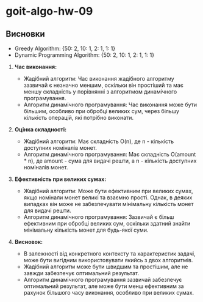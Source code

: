 # goit-algo-hw-09

## Висновки

- Greedy Algorithm: {50: 2, 10: 1, 2: 1, 1: 1}
- Dynamic Programming Algorithm: {50: 2, 10: 1, 2: 1, 1: 1}

1. **Час виконання:**

   - Жадібний алгоритм: Час виконання жадібного алгоритму зазвичай є незначно меншим, оскільки він простіший та має меншу складність у порівнянні з алгоритмом динамічного програмування.
   - Алгоритм динамічного програмування: Час виконання може бути більшим, особливо при обробці великих сум, через більшу кількість операцій, які потрібно виконати.

2. **Оцінка складності:**

   - Жадібний алгоритм: Має складність O(n), де n - кількість доступних номіналів монет.
   - Алгоритм динамічного програмування: Має складність O(amount \* n), де amount - сума для видачі решти, а n - кількість доступних номіналів монет.

3. **Ефективність при великих сумах:**

   - Жадібний алгоритм: Може бути ефективним при великих сумах, якщо номінали монет великі та взаємно прості. Однак, в деяких випадках він може не забезпечувати мінімальну кількість монет для видачі решти.
   - Алгоритм динамічного програмування: Зазвичай є більш ефективним при обробці великих сум, оскільки здатний знайти мінімальну кількість монет для будь-якої суми.

4. **Висновок:**
   - В залежності від конкретного контексту та характеристик задачі, може бути вигідним використовувати якийсь з двох алгоритмів.
   - Жадібний алгоритм може бути швидшим та простішим, але не завжди забезпечує оптимальний результат.
   - Алгоритм динамічного програмування зазвичай забезпечує оптимальний результат, але може бути менш ефективним за рахунок більшого часу виконання, особливо при великих сумах.
